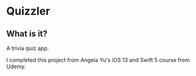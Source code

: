 #  Quizzler

## What is it?

 A trivia quiz app. 

I completed this project from Angela Yu's iOS 13 and Swift 5 course from Udemy.
